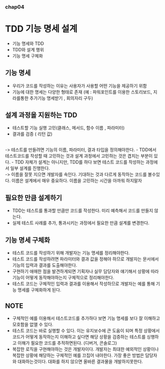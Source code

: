 ### chap04

# TDD 기능 명세 설계

- 기능 명세와 TDD
- TDD와 설계 행위
- 기능 명세 구체화

## 기능 명세

- 우리가 코드를 작성하는 이유는 사용자가 사용할 어떤 기능을 제공하기 위함
- 기능에 대한 명세는 다양한 형태로 존재
  (예 : 파워포인트를 이용한 스토리보드, 지라를통한 추가기능 명세받기 , 회의자리 구두)

## 설계 과정을 지원하는 TDD

- 테스트할 기능 실행 고민(클래스, 메서드, 함수 이름 , 파라미터)
- 결과를 검증 ( 리턴 값)
<br>
-> 테스트를 만들려면 기능의 이름, 파라미터, 결과 타입을 정의해야한다.
- TDD에서 테스트코드를 작성할 때 고민하는 것과 설계 과정에서 고민하는 것은 겹치는 부분이 있다.
- TDD 자체가 설계는 아니지만, TDD를 하다 보면 테스트 코드를 작성하는 과정에서 일부 설계를 진행한다.
<br>
-> 이름을 잘못 지으면 개발자를 속인다. 기대하는 것과 다르게 동작하는 코드를 볼수있다.
이름은 설계에서 매우 중요하다. 이름을 고민하는 시간을 아까워 하지말자

## 필요한 만큼 설계하기

- TDD는 테스트를 통과할 만큼만 코드를 작성한다. 미리 예측해서 코드를 만들지 않는다.
- 실제 테스트 사례를 추가, 통과시키는 과정에서 필요한 만큼 설계를 변경한다.

## 기능 명세 구체화

- 테스트 코드를 작성하기 위해 개발자는 기능 명세를 정리해야한다.
- 테스트 코드를 작성하려면 파라미터와 결과 값을 정해야 하므로 개발자는 문서에서 기능의 입력과 결과를 도출해야한다.
- 구현하기 애매한 점을 발견하게되면 기획자나 실무 담당자와 얘기해서 상황에 따라 기능이 어떻게 동작해야하는지 구체적으로 정리해야한다.
- 테스트 코드는 구체적인 입력과 결과를 이용해서 작성하므로 개발자는 예를 통해 기능 명세를 구체화하게 된다.

## NOTE

- 구체적인 예를 이용해서 테스트코드를 추가하다 보면 기능 명세를 보다 잘 이해하고 모호함을 없앨 수 있다.
- 테스트 코드는 바로 실행할 수 있다. 이는 유지보수에 큰 도움이 되며 특정 상황에서 코드가 어떻게 동작하는지 이해하고 싶다면 해당 상황을 검증하는 테스트를 싱행하고 
이해가 필요한 코드를 추적하면된다. (디버거, 콘솔로그)
- 복잡한 로직을 구현해야하는 것은 개발자이다. 개발자는 최대한 예외적인 상황이나 복잡한 상황에 해당하는 구체적인 예를 끄집어 내야한다.
가장 좋은 방법은 담당자와 대화하는것이다. 대화를 하지 않으면 올바른 결과물을 개발하지못한다.